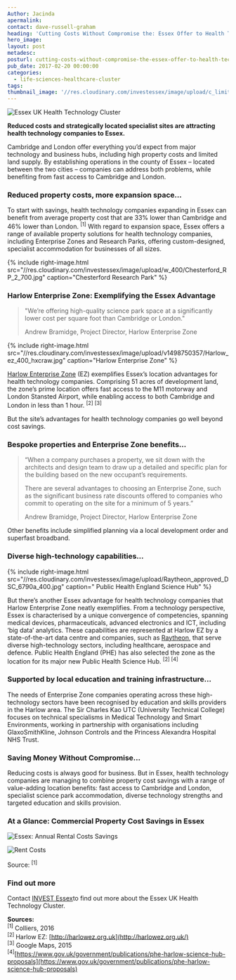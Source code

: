 ```yaml
---
Author: Jacinda
apermalink:
contact: dave-russell-graham
heading: 'Cutting Costs Without Compromise the: Essex Offer to Health Technology Companies'
hero_image:
layout: post
metadesc:
posturl: cutting-costs-without-compromise-the-essex-offer-to-health-technology-companies
pub_date: 2017-02-20 00:00:00
categories:
  - life-sciences-healthcare-cluster
tags:
thumbnail_image: '//res.cloudinary.com/investessex/image/upload/c_limit,h_165,w_165/v1498745733/Chesterford_RP_2_700.jpg'
---
```



![Essex UK Health Technology Cluster](http://www.investessex.co.uk/uploads/about/EUHeTC_Icon_FINAL.png)

**Reduced costs and strategically located specialist sites are attracting health technology companies to Essex.**

Cambridge and London offer everything you’d expect from major technology and business hubs, including high property costs and limited land supply. By establishing operations in the county of Essex – located between the two cities – companies can address both problems, while benefiting from fast access to Cambridge and London.

### Reduced property costs, more expansion space…

To start with savings, health technology companies expanding in Essex can benefit from average property cost that are 33% lower than Cambridge and 46% lower than London. <sup>[1]</sup> With regard to expansion space, Essex offers a range of available property solutions for health technology companies, including Enterprise Zones and Research Parks, offering custom-designed, specialist accommodation for businesses of all sizes.

{% include right-image.html src="//res.cloudinary.com/investessex/image/upload/w_400/Chesterford_RP_2_700.jpg" caption="Chesterford Research Park" %}

### Harlow Enterprise Zone: Exemplifying the Essex Advantage

> "We’re offering high-quality science park space at a significantly lower cost per square foot than Cambridge or London."
>
>
> Andrew Bramidge, Project Director, Harlow Enterprise Zone

{% include right-image.html src="//res.cloudinary.com/investessex/image/upload/v1498750357/Harlow_ez_400_hxcraw.jpg" caption="Harlow Enterprise Zone" %}

[Harlow Enterprise Zone](http://investessex.co.uk/studies/place-studies/harlow-enterprise-zone) (EZ) exemplifies Essex’s location advantages for health technology companies. Comprising 51 acres of development land, the zone’s prime location offers fast access to the M11 motorway and London Stansted Airport, while enabling access to both Cambridge and London in less than 1 hour. <sup>[2]</sup> <sup>[3]</sup>&nbsp;

But the site’s advantages for health technology companies go well beyond cost savings.&nbsp;

### Bespoke properties and Enterprise Zone benefits…

> “When a company purchases a property, we sit down with the architects and design team to draw up a detailed and specific plan for the building based on the new occupant’s requirements.
>
>
> There are several advantages to choosing an Enterprise Zone, such as the significant business rate discounts offered to companies who commit to operating on the site for a minimum of 5 years.”
>
>
> Andrew Bramidge, Project Director, Harlow Enterprise Zone

Other benefits include simplified planning via a local development order and superfast broadband.

### Diverse high-technology capabilities…

{% include right-image.html src="//res.cloudinary.com/investessex/image/upload/Raytheon_approved_DSC_6790a_400.jpg" caption=" Public Health England Science Hub" %}

But there’s another Essex advantage for health technology companies that Harlow Enterprise Zone neatly exemplifies. From a technology perspective, Essex is characterised by a unique convergence of competencies, spanning medical devices, pharmaceuticals, advanced electronics and ICT, including ‘big data’ analytics. These capabilities are represented at Harlow EZ by a state-of-the-art data centre and companies, such as [Raytheon](http://investessex.co.uk/studies/case-studies/raytheon-company), that serve diverse high-technology sectors, including healthcare, aerospace and defence. Public Health England (PHE) has also selected the zone as the location for its major new Public Health Science Hub. <sup>[2] [4]</sup>

### Supported by local education and training infrastructure…

The needs of Enterprise Zone companies operating across these high-technology sectors have been recognised by education and skills providers in the Harlow area. The Sir Charles Kao UTC (University Technical College) focuses on technical specialisms in Medical Technology and Smart Environments, working in partnership with organisations including GlaxoSmithKline, Johnson Controls and the Princess Alexandra Hospital NHS Trust.

### Saving Money Without Compromise…

Reducing costs is always good for business. But in Essex, health technology companies are managing to combine property cost savings with a range of value-adding location benefits: fast access to Cambridge and London, specialist science park accommodation, diverse technology strengths and targeted education and skills provision.

### At a Glance: Commercial Property Cost Savings in Essex

![Essex: Annual Rental Costs Savings](http://www.investessex.co.uk/uploads/about/HeT1_Rent_Costs.png)

![Rent Costs](http://www.investessex.co.uk/uploads/about/IE_HeT_Rent_Chart.png)

Source: <sup>[1]</sup>

### Find out more

Contact [INVEST Essex](http://investessex.co.uk/)to find out more about the Essex UK Health Technology Cluster.

**Sources:**
<br><sup>[1]</sup> Colliers, 2016
<br><sup>[2] </sup>Harlow EZ: [http://harlowez.org.uk](http://harlowez.org.uk/)
<br><sup>[3]</sup> Google Maps, 2015
<br><sup>[4]</sup>[https://www.gov.uk/government/publications/phe-harlow-science-hub-proposals](https://www.gov.uk/government/publications/phe-harlow-science-hub-proposals)&nbsp;